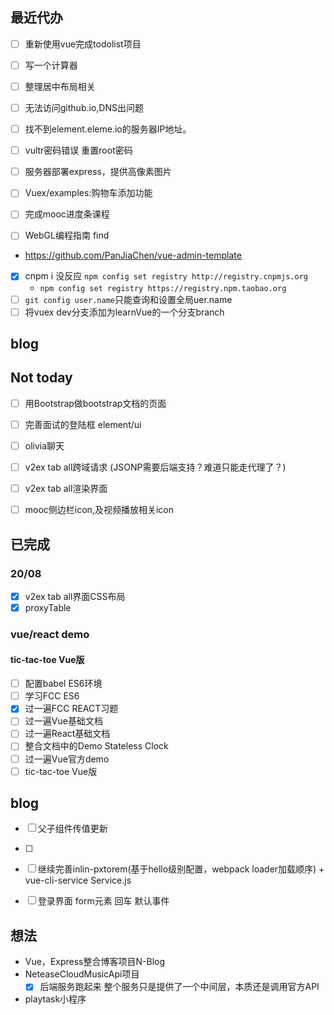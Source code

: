 ## 最近代办


- [ ] 重新使用vue完成todolist项目
- [ ] 写一个计算器
- [ ] 整理居中布局相关

- [ ] 无法访问github.io,DNS出问题
- [ ] 找不到element.eleme.io的服务器IP地址。
- [ ] vultr密码错误 重置root密码

- [ ] 服务器部署express，提供高像素图片
- [ ] Vuex/examples:购物车添加功能
- [ ] 完成mooc进度条课程
- [ ] WebGL编程指南 find

- https://github.com/PanJiaChen/vue-admin-template
- [x] cnpm i 没反应	`npm config set registry http://registry.cnpmjs.org`
	- `npm config set registry https://registry.npm.taobao.org`
- [ ] `git config user.name`只能查询和设置全局uer.name
- [ ] 将vuex dev分支添加为learnVue的一个分支branch

## blog
	
## Not today
- [ ] 用Bootstrap做bootstrap文档的页面
- [ ] 完善面试的登陆框  element/ui	
- [ ] olivia聊天
- [ ] v2ex tab all跨域请求 (JSONP需要后端支持？难道只能走代理了？)
- [ ] v2ex tab all渲染界面
- [ ] mooc侧边栏icon,及视频播放相关icon


## 已完成
### 20/08
- [x] v2ex tab all界面CSS布局
- [x] proxyTable

### vue/react demo
#### tic-tac-toe Vue版
- [ ] 配置babel ES6环境
- [ ] 学习FCC ES6
- [x] 过一遍FCC REACT习题
- [ ] 过一遍Vue基础文档
- [ ] 过一遍React基础文档
- [ ] 整合文档中的Demo    Stateless Clock
- [ ] 过一遍Vue官方demo
- [ ] tic-tac-toe Vue版

## blog
- [ ] 父子组件传值更新
- [ ] 
- [ ] 继续完善inlin-pxtorem(基于hello级别配置，webpack loader加载顺序)
		+ vue-cli-service  Service.js
- [ ] 登录界面 form元素 回车 默认事件




## 想法
+ Vue，Express整合博客项目N-Blog
+ NeteaseCloudMusicApi项目
	- [x] 后端服务跑起来  整个服务只是提供了一个中间层，本质还是调用官方API
+ playtask小程序
